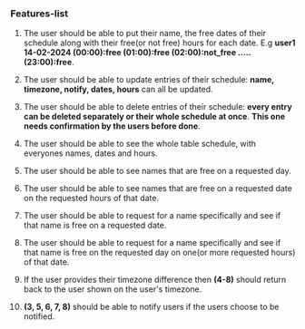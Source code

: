 ### Features-list

1. The user should be able to put their name, the free dates of their schedule along with their free(or not free) hours for each date.
E.g **user1 14-02-2024 (00:00):free (01:00):free (02:00):not_free ..... (23:00):free**.

2. The user should be able to update entries of their schedule: **name, timezone, notify, dates, hours** can all be updated.

3. The user should be able to delete entries of their schedule: **every entry can be deleted separately or their whole schedule at once**.
**This one needs confirmation by the users before done**.

4. The user should be able to see the whole table schedule, with everyones names, dates and hours.

5. The user should be able to see names that are free on a requested day.

6. The user should be able to see names that are free on a requested date on the requested hours of that date.

7. The user should be able to request for a name specifically and see if that name is free on a requested date.

8. The user should be able to request for a name specifically and see if that name is free on the requested day on one(or more requested hours) of that date.

9. If the user provides their timezone difference then **(4-8)** should return back to the user shown on the user's timezone.

10. **(3, 5, 6, 7, 8)** should be able to notify users if the users choose to be notified.